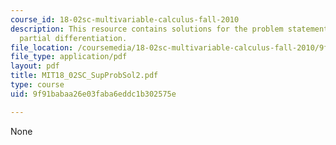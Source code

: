 ```yaml
---
course_id: 18-02sc-multivariable-calculus-fall-2010
description: This resource contains solutions for the problem statements related to
  partial differentiation.
file_location: /coursemedia/18-02sc-multivariable-calculus-fall-2010/9f91babaa26e03faba6eddc1b302575e_MIT18_02SC_SupProbSol2.pdf
file_type: application/pdf
layout: pdf
title: MIT18_02SC_SupProbSol2.pdf
type: course
uid: 9f91babaa26e03faba6eddc1b302575e

---
```

None